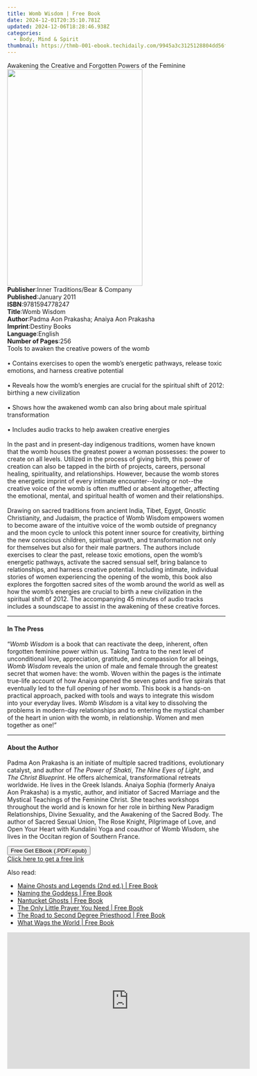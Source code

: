 ```yaml
---
title: Womb Wisdom | Free Book
date: 2024-12-01T20:35:10.781Z
updated: 2024-12-06T18:28:46.938Z
categories:
  - Body, Mind & Spirit
thumbnail: https://thmb-001-ebook.techidaily.com/9945a3c3125128804dd56f4333df904880d45d2efa8323d4f89d1d909abaaf50.jpg
---
```

<main id="book-container">
  <div class="flex flex-col">
    <div class="book-brief flex-1 py-6 px-4 sm:p-6 md:py-10 md:px-8">
      <!-- brief-->
      <div class="book-brief-main">
        Awakening the Creative and Forgotten Powers of the Feminine
      </div>
    </div>
    <div
      class="book-meta-info flex-1 grid gap-4 col-start-1 col-end-3 row-start-1 sm:mb-6 sm:grid-cols-4 lg:gap-6 lg:col-start-2 lg:row-end-6 lg:row-span-6 lg:mb-0"
    >
      <div
        class="book-meta-info-left place-content-center mt-4 p-4 text-sm leading-6 col-start-2 col-span-2 dark:text-slate-400"
      >
        <img
          class="w-full h-500 object-cover rounded-lg sm:h-255 sm:col-span-2 lg:col-span-full"
          src="https://img-001-ebook.techidaily.com/e504923d729f11b61ebeca4fb7bc71cc6d904db257bc2b4373b2735683c4c63b.jpg"
          alt=""
          width="312"
          height="500"
        />
      </div>
      <div
        class="book-meta-info-right mt-2 col-start-1 row-start-2 col-span-3 self-center"
      >
        <!-- meta data  -->
        <div class="flex flex-col px-4 md:px-8">
          <div class="flex-1">
            <strong>Publisher</strong>:<span class="px-2"
              >Inner Traditions/Bear &amp; Company</span
            >
          </div>
          <div class="flex-1">
            <strong>Published</strong>:<span class="px-2">January 2011</span>
          </div>
          <div class="flex-1">
            <strong>ISBN</strong>:<span class="px-2">9781594778247</span>
          </div>
          <div class="flex-1">
            <strong>Title</strong>:<span class="px-2">Womb Wisdom</span>
          </div>
          <div class="flex-1">
            <strong>Author</strong>:<span class="px-2"
              >Padma Aon Prakasha; Anaiya Aon Prakasha</span
            >
          </div>
          <div class="flex-1">
            <strong>Imprint</strong>:<span class="px-2">Destiny Books</span>
          </div>
          <div class="flex-1">
            <strong>Language</strong>:<span class="px-2">English</span>
          </div>
          <div class="flex-1">
            <strong>Number of Pages</strong>:<span class="px-2">256</span>
          </div>
        </div>
      </div>
    </div>
    <div class="book-description flex-1 py-6 px-4 sm:p-6 md:py-10 md:px-8">
      <div class="book-description-main">
        <div accordion-content="" id="description">
          Tools to awaken the creative powers of the womb <br />
          <br />• Contains exercises to open the womb’s energetic pathways,
          release toxic emotions, and harness creative potential <br />
          <br />• Reveals how the womb’s energies are crucial for the spiritual
          shift of 2012: birthing a new civilization <br />
          <br />• Shows how the awakened womb can also bring about male
          spiritual transformation <br />
          <br />• Includes audio tracks to help awaken creative energies <br />
          <br />In the past and in present-day indigenous traditions, women have
          known that the womb houses the greatest power a woman possesses: the
          power to create on all levels. Utilized in the process of giving
          birth, this power of creation can also be tapped in the birth of
          projects, careers, personal healing, spirituality, and relationships.
          However, because the womb stores the energetic imprint of every
          intimate encounter--loving or not--the creative voice of the womb is
          often muffled or absent altogether, affecting the emotional, mental,
          and spiritual health of women and their relationships. <br />
          <br />Drawing on sacred traditions from ancient India, Tibet, Egypt,
          Gnostic Christianity, and Judaism, the practice of Womb Wisdom
          empowers women to become aware of the intuitive voice of the womb
          outside of pregnancy and the moon cycle to unlock this potent inner
          source for creativity, birthing the new conscious children, spiritual
          growth, and transformation not only for themselves but also for their
          male partners. The authors include exercises to clear the past,
          release toxic emotions, open the womb’s energetic pathways, activate
          the sacred sensual self, bring balance to relationships, and harness
          creative potential. Including intimate, individual stories of women
          experiencing the opening of the womb, this book also explores the
          forgotten sacred sites of the womb around the world as well as how the
          womb’s energies are crucial to birth a new civilization in the
          spiritual shift of 2012. The accompanying 45 minutes of audio tracks
          includes a soundscape to assist in the awakening of these creative
          forces.
        </div>
        <div class="accordion-fader"></div>
      </div>
    </div>
    <div class="book-excerpts flex-1 py-6 px-4 sm:p-6 md:py-10 md:px-8">
      <!-- excerpts-->
      <div class="book-excerpts-main">
        <hr />
        <h4 class="placeholder placeholder-heading">
          <span>In The Press</span>
        </h4>
        <p>
          “<i>Womb Wisdom</i> is a book that can reactivate the deep, inherent,
          often forgotten feminine power within us. Taking Tantra to the next
          level of unconditional love, appreciation, gratitude, and compassion
          for all beings, <i>Womb Wisdom </i>reveals the union of male and
          female through the greatest secret that women have: the womb. Woven
          within the pages is the intimate true-life account of how Anaiya
          opened the seven gates and five spirals that eventually led to the
          full opening of her womb. This book is a hands-on practical approach,
          packed with tools and ways to integrate this wisdom into your everyday
          lives. <i>Womb Wisdom </i>is a vital key to dissolving the problems in
          modern-day relationships and to entering the mystical chamber of the
          heart in union with the womb, in relationship. Women and men together
          as one!”
        </p>
      </div>
    </div>
    <div class="book-about-author flex-1 py-6 px-4 sm:p-6 md:py-10 md:px-8">
      <!-- about author-->
      <div class="book-main-author-main">
        <hr />
        <h4 class="placeholder placeholder-heading">
          <span>About the Author</span>
        </h4>
        <p>
          Padma Aon Prakasha is an initiate of multiple sacred traditions,
          evolutionary catalyst, and author of <i>The Power of Shakti</i>,
          <i>The Nine Eyes of Light</i>, and <i>The Christ Blueprint</i>. He
          offers alchemical, transformational retreats worldwide. He lives in
          the Greek Islands. Anaiya Sophia (formerly Anaiya Aon Prakasha) is a
          mystic, author, and initiator of Sacred Marriage and the Mystical
          Teachings of the Feminine Christ. She teaches workshops throughout the
          world and is known for her role in birthing New Paradigm
          Relationships, Divine Sexuality, and the Awakening of the Sacred Body.
          The author of Sacred Sexual Union, The Rose Knight, Pilgrimage of
          Love, and Open Your Heart with Kundalini Yoga and coauthor of Womb
          Wisdom, she lives in the Occitan region of Southern France.
        </p>
      </div>
    </div>
    <div class="book-free-get flex-1 py-6 px-4 sm:p-6 md:py-10 md:px-8">
      <button
        id="btn-free-get"
        class="bg-blue-500 hover:bg-blue-700 text-white font-bold py-2 px-4 rounded"
      >
        Free Get EBook (.PDF/.epub)
      </button>
      <div id="countdown-display" class="px-2 text-lg mt-2"></div>
      <a
        id="free-link"
        class="hidden bg-blue-500 hover:bg-blue-700 text-white font-bold py-2 px-4 rounded"
        href="https://www.ebooks.com/en-us/book/95782679/womb-wisdom/padma-aon-prakasha/"
        target="_blank"
        >Click here to get a free link</a
      >
    </div>
    <script>
      let countdownTime = 0;
      let countdownInterval = null;
      document
        .getElementById('btn-free-get')
        .addEventListener('click', startCountdown);
      function startCountdown() {
        countdownTime = new Date().getTime() + 60000 * 3;
        countdownInterval = setInterval(updateCountdown, 1000);
        document.getElementById('btn-free-get').disabled = true;
        document
          .getElementById('btn-free-get')
          .classList.add('bg-gray-500', 'cursor-not-allowed');
      }
      function updateCountdown() {
        let currentTime = new Date().getTime();
        let timeLeft = countdownTime - currentTime;
        let secondsLeft = Math.floor(timeLeft / 1000);
        document.getElementById('countdown-display').innerHTML =
          `Remaining time: ${secondsLeft} seconds.`;
        if (secondsLeft <= 0) {
          clearInterval(countdownInterval);
          document.getElementById('btn-free-get').classList.add('hidden');
          document.getElementById('free-link').classList.remove('hidden');
          document.getElementById('countdown-display').innerHTML = '';
        }
      }
    </script>
  </div>
</main>

<ins class="adsbygoogle"
      style="display:block"
      data-ad-client="ca-pub-7571918770474297"
      data-ad-slot="8358498916"
      data-ad-format="auto"
      data-full-width-responsive="true"></ins>
    

<span class="atpl-alsoreadstyle">Also read:</span>
<div><ul>
<li><a href="https://novels-ebooks.techidaily.com/1771134-9781461744719-maine-ghosts-and-legends-2nd-ed/"><u>Maine Ghosts and Legends (2nd ed.) | Free Book</u></a></li>
<li><a href="https://novels-ebooks.techidaily.com/1770704-9781782794752-naming-the-goddess/"><u>Naming the Goddess | Free Book</u></a></li>
<li><a href="https://novels-ebooks.techidaily.com/1771440-9780892728343-nantucket-ghosts/"><u>Nantucket Ghosts | Free Book</u></a></li>
<li><a href="https://novels-ebooks.techidaily.com/1769062-9781612833330-the-only-little-prayer-you-need/"><u>The Only Little Prayer You Need | Free Book</u></a></li>
<li><a href="https://novels-ebooks.techidaily.com/1770712-9781782796466-the-road-to-second-degree-priesthood/"><u>The Road to Second Degree Priesthood | Free Book</u></a></li>
<li><a href="https://novels-ebooks.techidaily.com/1770713-9781782796060-what-wags-the-world/"><u>What Wags the World | Free Book</u></a></li>
</ul></div>

<!-- affiliate ads begin -->
<iframe width="560" height="315" src="https://www.youtube.com/embed/qv4Qm7kpeMs?si=9fv5SOS5a2DvixTK" title="YouTube video player" frameborder="0" allow="accelerometer; autoplay; clipboard-write; encrypted-media; gyroscope; picture-in-picture; web-share" referrerpolicy="strict-origin-when-cross-origin" allowfullscreen></iframe>
<!-- affiliate ads end -->

